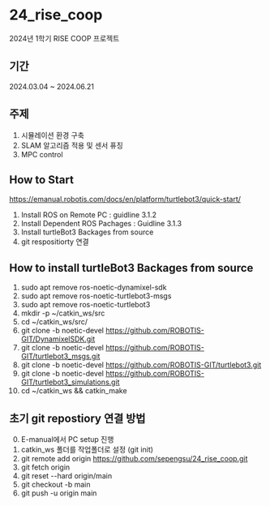 # 24_rise_coop
2024년 1학기 RISE COOP 프로젝트

## 기간
2024.03.04 ~ 2024.06.21

## 주제
1. 시뮬레이션 환경 구축
2. SLAM 알고리즘 적용 및 센서 퓨징
3. MPC control

## 
## How to Start
https://emanual.robotis.com/docs/en/platform/turtlebot3/quick-start/
1. Install ROS on Remote PC : guidline 3.1.2
2. Install Dependent ROS Pachages : Guidline 3.1.3
3. Install turtleBot3 Backages from source
4. git respositiorty 연결 

## How to install turtleBot3 Backages from source
1. sudo apt remove ros-noetic-dynamixel-sdk
2. sudo apt remove ros-noetic-turtlebot3-msgs
3. sudo apt remove ros-noetic-turtlebot3
4. mkdir -p ~/catkin_ws/src
5. cd ~/catkin_ws/src/
6. git clone -b noetic-devel https://github.com/ROBOTIS-GIT/DynamixelSDK.git
7. git clone -b noetic-devel https://github.com/ROBOTIS-GIT/turtlebot3_msgs.git
8. git clone -b noetic-devel https://github.com/ROBOTIS-GIT/turtlebot3.git
9. git clone -b noetic-devel https://github.com/ROBOTIS-GIT/turtlebot3_simulations.git
10. cd ~/catkin_ws && catkin_make

## 초기 git repostiory 연결 방법 
0. E-manual에서 PC setup 진행 
1. catkin_ws 폴더를 작업폴더로 설정 (git init)
2. git remote add origin https://github.com/sepengsu/24_rise_coop.git
3. git fetch origin
4. git reset --hard origin/main
5. git checkout -b main
6. git push -u origin main 
